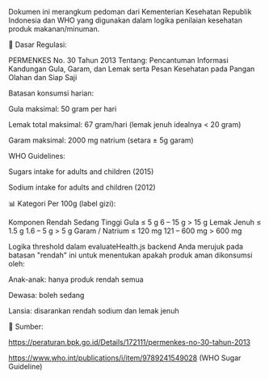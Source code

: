 Dokumen ini merangkum pedoman dari Kementerian Kesehatan Republik Indonesia dan WHO yang digunakan dalam logika penilaian kesehatan produk makanan/minuman.

📘 Dasar Regulasi:

PERMENKES No. 30 Tahun 2013
Tentang: Pencantuman Informasi Kandungan Gula, Garam, dan Lemak serta Pesan Kesehatan pada Pangan Olahan dan Siap Saji

Batasan konsumsi harian:

Gula maksimal: 50 gram per hari

Lemak total maksimal: 67 gram/hari (lemak jenuh idealnya < 20 gram)

Garam maksimal: 2000 mg natrium (setara ± 5g garam)

WHO Guidelines:

Sugars intake for adults and children (2015)

Sodium intake for adults and children (2012)

📊 Kategori Per 100g (label gizi):

Komponen	Rendah	Sedang	Tinggi
Gula	≤ 5 g	6 – 15 g	> 15 g
Lemak Jenuh	≤ 1.5 g	1.6 – 5 g	> 5 g
Garam / Natrium	≤ 120 mg	121 – 600 mg	> 600 mg

Logika threshold dalam evaluateHealth.js backend Anda merujuk pada batasan "rendah" ini untuk menentukan apakah produk aman dikonsumsi oleh:

Anak-anak: hanya produk rendah semua

Dewasa: boleh sedang

Lansia: disarankan rendah sodium dan lemak jenuh

📎 Sumber:

https://peraturan.bpk.go.id/Details/172111/permenkes-no-30-tahun-2013

https://www.who.int/publications/i/item/9789241549028 (WHO Sugar Guideline)
